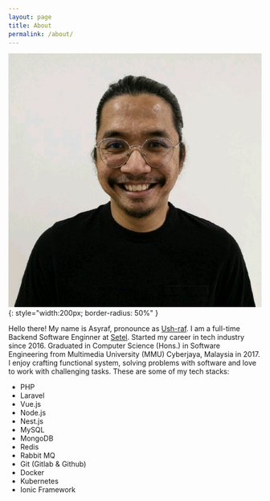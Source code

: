 ```yaml
---
layout: page
title: About
permalink: /about/
---
```

![default profile](/assets/default-profile.jpeg){: style="width:200px; border-radius: 50%" }

Hello there! My name is Asyraf, pronounce as [Ush-raf](https://translate.google.com.my/?sl=ms&text=Asyraf). I am a full-time Backend Software Enginner at [Setel](https://setel.com). Started my career in tech industry since 2016. Graduated in Computer Science (Hons.) in Software Engineering from Multimedia University (MMU) Cyberjaya, Malaysia in 2017. I enjoy crafting functional system, solving problems with software and love to work with challenging tasks. These are some of my tech stacks:

- PHP
- Laravel
- Vue.js
- Node.js
- Nest.js
- MySQL
- MongoDB
- Redis
- Rabbit MQ
- Git (Gitlab & Github)
- Docker
- Kubernetes
- Ionic Framework


